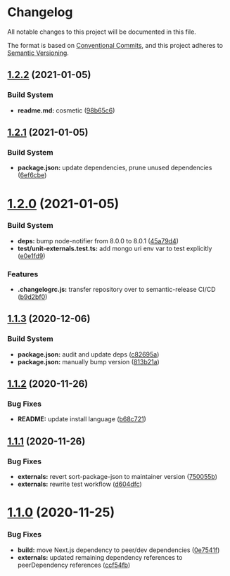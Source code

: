 # Changelog

All notable changes to this project will be documented in this file.

The format is based on [Conventional Commits][18], and this project adheres to
[Semantic Versioning][19].

## [1.2.2][20] (2021-01-05)

### Build System

- **readme.md:** cosmetic ([98b65c6][21])

## [1.2.1][1] (2021-01-05)

### Build System

- **package.json:** update dependencies, prune unused dependencies
  ([6ef6cbe][2])

# [1.2.0][3] (2021-01-05)

### Build System

- **deps:** bump node-notifier from 8.0.0 to 8.0.1 ([45a79d4][4])
- **test/unit-externals.test.ts:** add mongo uri env var to test explicitly
  ([e0e1fd9][5])

### Features

- **.changelogrc.js:** transfer repository over to semantic-release CI/CD
  ([b9d2bf0][6])

## [1.1.3][7] (2020-12-06)

### Build System

- **package.json:** audit and update deps ([c82695a][8])
- **package.json:** manually bump version ([813b21a][9])

## [1.1.2][10] (2020-11-26)

### Bug Fixes

- **README:** update install language ([b68c721][11])

## [1.1.1][12] (2020-11-26)

### Bug Fixes

- **externals:** revert sort-package-json to maintainer version ([750055b][13])
- **externals:** rewrite test workflow ([d604dfc][14])

# [1.1.0][15] (2020-11-25)

### Bug Fixes

- **build:** move Next.js dependency to peer/dev dependencies ([0e7541f][16])
- **externals:** updated remaining dependency references to peerDependency
  references ([ccf54fb][17])

[1]:
  https://github.com/Xunnamius/next-test-api-route-handler/compare/v1.2.0...v1.2.1
[2]:
  https://github.com/Xunnamius/next-test-api-route-handler/commit/6ef6cbeb143648eb1fed5eff39071a06e7354275
[3]:
  https://github.com/Xunnamius/next-test-api-route-handler/compare/v1.1.3...v1.2.0
[4]:
  https://github.com/Xunnamius/next-test-api-route-handler/commit/45a79d41835b5146912511f8b583c9128d154cf9
[5]:
  https://github.com/Xunnamius/next-test-api-route-handler/commit/e0e1fd951fbe63c04c264ad11ab1fa7a39e1679a
[6]:
  https://github.com/Xunnamius/next-test-api-route-handler/commit/b9d2bf010fba4b163e1eea0801271292a0e74308
[7]:
  https://github.com/Xunnamius/next-test-api-route-handler/compare/v1.1.2...v1.1.3
[8]:
  https://github.com/Xunnamius/next-test-api-route-handler/commit/c82695a8816b6cd5f0e11d09cc2f948a30a416e9
[9]:
  https://github.com/Xunnamius/next-test-api-route-handler/commit/813b21ad1e2c78594903b3a8f504f4460d8e506e
[10]:
  https://github.com/Xunnamius/next-test-api-route-handler/compare/v1.1.1...v1.1.2
[11]:
  https://github.com/Xunnamius/next-test-api-route-handler/commit/b68c721e5100baa883c7096e5cc4e81c1c60ed00
[12]:
  https://github.com/Xunnamius/next-test-api-route-handler/compare/v1.1.0...v1.1.1
[13]:
  https://github.com/Xunnamius/next-test-api-route-handler/commit/750055b92699fc7f1c06349ccdb0ddc0179f891a
[14]:
  https://github.com/Xunnamius/next-test-api-route-handler/commit/d604dfc39d2e77cbe1234b8349a2ecef81a9e54a
[15]:
  https://github.com/Xunnamius/next-test-api-route-handler/compare/v1.0.10...v1.1.0
[16]:
  https://github.com/Xunnamius/next-test-api-route-handler/commit/0e7541fbecd2e3bacc124f624bfca2b56ceeb89f
[17]:
  https://github.com/Xunnamius/next-test-api-route-handler/commit/ccf54fb480e35961647900d345149d3cd1cf60d8
[18]: https://conventionalcommits.org
[19]: https://semver.org
[20]:
  https://github.com/Xunnamius/next-test-api-route-handler/compare/v1.2.1...v1.2.2
[21]:
  https://github.com/Xunnamius/next-test-api-route-handler/commit/98b65c6da330040e4bcbc22fe28db87c3965fd0e

